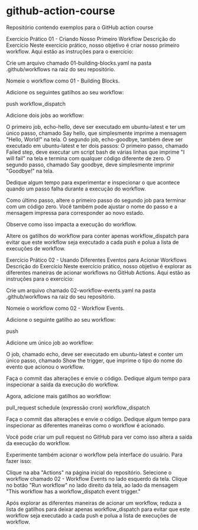 # github-action-course
Repositório contendo exemplos para o GitHub action course

Exercício Prático 01 - Criando Nosso Primeiro Workflow
Descrição do Exercício
Neste exercício prático, nosso objetivo é criar nosso primeiro workflow.
Aqui estão as instruções para o exercício:

Crie um arquivo chamado 01-building-blocks.yaml na pasta .github/workflows na raiz do seu repositório.

Nomeie o workflow como 01 - Building Blocks.

Adicione os seguintes gatilhos ao seu workflow:

push
workflow_dispatch


Adicione dois jobs ao workflow:

O primeiro job, echo-hello, deve ser executado em ubuntu-latest e ter um único passo, chamado Say hello, que simplesmente imprime a mensagem "Hello, World!" na tela.
O segundo job, echo-goodbye, também deve ser executado em ubuntu-latest e ter dois passos:
O primeiro passo, chamado Failed step, deve executar um script bash de várias linhas que imprime "I will fail" na tela e termina com qualquer código diferente de zero.
O segundo passo, chamado Say goodbye, deve simplesmente imprimir "Goodbye!" na tela.




Dedique algum tempo para experimentar e inspecionar o que acontece quando um passo falha durante a execução do workflow.

Como último passo, altere o primeiro passo do segundo job para terminar com um código zero. Você também pode ajustar o nome do passo e a mensagem impressa para corresponder ao novo estado.

Observe como isso impacta a execução do workflow.

Altere os gatilhos do workflow para conter apenas workflow_dispatch para evitar que este workflow seja executado a cada push e polua a lista de execuções de workflow.


Exercício Prático 02 - Usando Diferentes Eventos para Acionar Workflows
Descrição do Exercício
Neste exercício prático, nosso objetivo é explorar as diferentes maneiras de acionar workflows no GitHub Actions.
Aqui estão as instruções para o exercício:

Crie um arquivo chamado 02-workflow-events.yaml na pasta .github/workflows na raiz do seu repositório.

Nomeie o workflow como 02 - Workflow Events.

Adicione o seguinte gatilho ao seu workflow:

push


Adicione um único job ao workflow:

O job, chamado echo, deve ser executado em ubuntu-latest e conter um único passo, chamado Show the trigger, que imprime o tipo do nome do evento que acionou o workflow.


Faça o commit das alterações e envie o código. Dedique algum tempo para inspecionar a saída da execução do workflow.

Agora, adicione mais gatilhos ao workflow:

pull_request
schedule (expressão cron)
workflow_dispatch


Faça o commit das alterações e envie o código. Dedique algum tempo para inspecionar as diferentes maneiras como o workflow é acionado.

Você pode criar um pull request no GitHub para ver como isso altera a saída da execução do workflow.

Experimente também acionar o workflow pela interface do usuário. Para fazer isso:

Clique na aba "Actions" na página inicial do repositório.
Selecione o workflow chamado 02 - Workflow Events no lado esquerdo da tela.
Clique no botão "Run workflow" no lado direito da tela, ao lado da mensagem "This workflow has a workflow_dispatch event trigger."


Após explorar as diferentes maneiras de acionar um workflow, reduza a lista de gatilhos para deixar apenas workflow_dispatch para evitar que este workflow seja executado a cada push e polua a lista de execuções de workflow.


